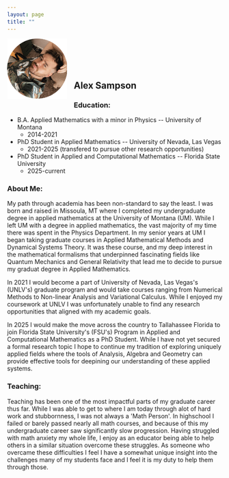 ```yaml
---
layout: page
title: ""
---
```


<img align="left" src="assets/images/ProfilePick1.png" alt="My Image" style="width:140px; height:auto; float:left; margin:0 1rem 1rem 0;"> 


<br><br><br><br>




## Alex Sampson

### Education:
* B.A. Applied Mathematics with a minor in Physics -- University of Montana
  * 2014-2021
* PhD Student in Applied Mathematics -- University of Nevada, Las Vegas
  * 2021-2025 (transfered to pursue other research opportunities)
* PhD Student in Applied and Computational Mathematics -- Florida State University
  * 2025-current
 
### About Me:
My path through academia has been non-standard to say the least. I was born and raised in Missoula, MT where I completed my undergraduate degree in applied mathematics at the University of Montana (UM). While I left UM with a degree in applied mathematics, the vast majority of my time there was spent in the Physics Department. In my senior years at UM I began taking graduate courses in Applied Mathematical Methods and Dynamical Systems Theory. It was these course, and my deep interest in the mathematical formalisms that underpinned fascinating fields like Quantum Mechanics and General Relativity that lead me to decide to pursue my graduat degree in Applied Mathematics.

In 2021 I would become a part of University of Nevada, Las Vegas's (UNLV's) graduate program and would take courses ranging from Numerical Methods to Non-linear Analysis and Variational Calculus. While I enjoyed my coursework at UNLV I was unfortunately unable to find any research opportunities that aligned with my academic goals.

In 2025 I would make the move across the country to Tallahassee Florida to join Florida State University's (FSU's) Program in Applied and Computational Mathematics as a PhD Student. While I have not yet secured a formal research topic I hope to continue my tradition of exploring uniquely applied fields where the tools of Analysis, Algebra and Geometry can provide effective tools for deepining our understanding of these applied systems.

### Teaching:
Teaching has been one of the most impactful parts of my graduate career thus far. While I was able to get to where I am today through alot of hard work and stubbornness, I was not always a 'Math Person'. In highschool I failed or barely passed nearly all math courses, and because of this my undergraduate career saw significantly slow progression. Having struggled with math anxiety my whole life, I enjoy as an educator being able to help others in a similar situation overcome these struggles. As someone who overcame these difficulties I feel I have a somewhat unique insight into the challenges many of my students face and I feel it is my duty to help them through those. 

